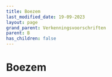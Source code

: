 ```yaml
---
title: Boezem
last_modified_date: 19-09-2023
layout: page
grand_parent: Verkenningsvoorschriften
parent: B
has_children: false
---
```


Boezem
======

